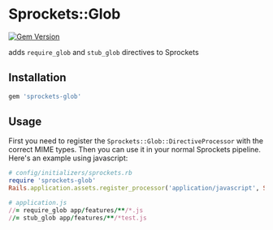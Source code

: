 # Sprockets::Glob

[![Gem Version](https://badge.fury.io/rb/sprockets-glob.svg)](https://badge.fury.io/rb/sprockets-glob)

adds `require_glob` and `stub_glob` directives to Sprockets

## Installation

```rb
gem 'sprockets-glob'
```

## Usage

First you need to register the `Sprockets::Glob::DirectiveProcessor` with the correct MIME types.
Then you can use it in your normal Sprockets pipeline. Here's an example using javascript:

```rb
# config/initializers/sprockets.rb
require 'sprockets-glob'
Rails.application.assets.register_processor('application/javascript', Sprockets::Glob::DirectiveProcessor)

# application.js
//= require_glob app/features/**/*.js
//= stub_glob app/features/**/*test.js
```
